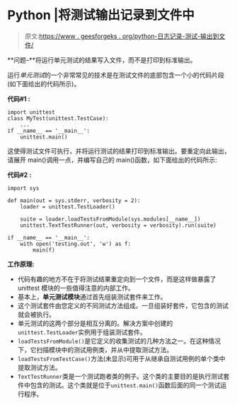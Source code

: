 # Python |将测试输出记录到文件中

> 原文:[https://www . geesforgeks . org/python-日志记录-测试-输出到文件/](https://www.geeksforgeeks.org/python-logging-test-output-to-a-file/)

**问题–**将运行单元测试的结果写入文件，而不是打印到标准输出。

运行*单元测试*的一个非常常见的技术是在测试文件的底部包含一个小的代码片段(如下面给出的代码所示)。

**代码#1 :**

```
import unittest
class MyTest(unittest.TestCase):
    ...
if __name__ == '__main__':
    unittest.main()
```

这使得测试文件可执行，并将运行测试的结果打印到标准输出。要重定向此输出，请展开 main()调用一点，并编写自己的 main()函数，如下面给出的代码所示:

**代码#2 :**

```
import sys

def main(out = sys.stderr, verbosity = 2):
    loader = unittest.TestLoader()

    suite = loader.loadTestsFromModule(sys.modules[__name__])
    unittest.TextTestRunner(out, verbosity = verbosity).run(suite)

if __name__ == '__main__':
    with open('testing.out', 'w') as f:
        main(f)
```

**工作原理:**

*   代码有趣的地方不在于将测试结果重定向到一个文件，而是这样做暴露了 unittest 模块的一些值得注意的内部工作。
*   基本上，**单元测试模块**通过首先组装测试套件来工作。
*   这个测试套件由您定义的不同测试方法组成。一旦组装好套件，它包含的测试就会被执行。
*   单元测试的这两个部分是相互分离的。解决方案中创建的`unittest.TestLoader`实例用于组装测试套件。
*   `loadTestsFromModule()`是它定义的收集测试的几种方法之一。在这种情况下，它扫描模块中的测试用例类，并从中提取测试方法。
*   `loadTestsFromTestCase()`方法(未显示)可用于从继承自测试用例的单个类中提取测试方法。
*   `TextTestRunner`类是一个测试跑者类的例子。这个类的主要目的是执行测试套件中包含的测试。这个类就是位于`unittest.main()`函数后面的同一个测试运行程序。